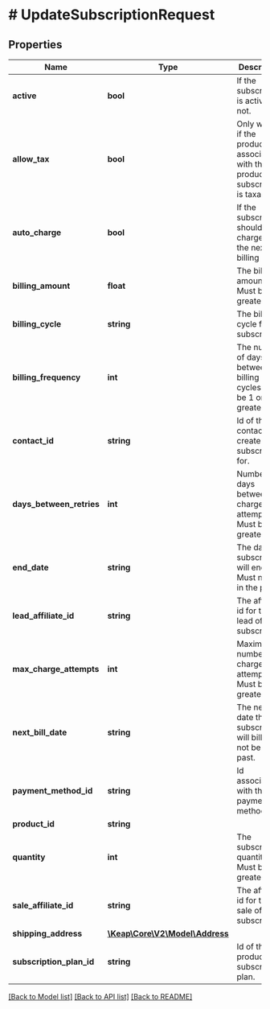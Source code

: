 # # UpdateSubscriptionRequest

## Properties

Name | Type | Description | Notes
------------ | ------------- | ------------- | -------------
**active** | **bool** | If the subscription is active or not. | [optional]
**allow_tax** | **bool** | Only works if the product associated with the product subscription is taxable. | [optional]
**auto_charge** | **bool** | If the subscription should auto charge on the next billing date. | [optional]
**billing_amount** | **float** | The billing amount. Must be 0 or greater. | [optional]
**billing_cycle** | **string** | The billing cycle for the subscription. | [optional]
**billing_frequency** | **int** | The number of days between billing cycles. Must be 1 or greater. | [optional]
**contact_id** | **string** | Id of the contact to create the subscription for. |
**days_between_retries** | **int** | Number of days between charge attempts. Must be 1 or greater. | [optional]
**end_date** | **string** | The date the subscription will end. Must not be in the past. | [optional]
**lead_affiliate_id** | **string** | The affiliate id for the lead of the subscription. | [optional]
**max_charge_attempts** | **int** | Maximum number of charge attempts. Must be 1 or greater. | [optional]
**next_bill_date** | **string** | The next date the subscription will bill. Must not be in the past. | [optional]
**payment_method_id** | **string** | Id associated with the payment method. | [optional]
**product_id** | **string** |  | [optional]
**quantity** | **int** | The subscription quantity. Must be 1 or greater. | [optional]
**sale_affiliate_id** | **string** | The affiliate id for the sale of the subscription. | [optional]
**shipping_address** | [**\Keap\Core\V2\Model\Address**](Address.md) |  | [optional]
**subscription_plan_id** | **string** | Id of the product subscription plan. | [optional]

[[Back to Model list]](../../README.md#models) [[Back to API list]](../../README.md#endpoints) [[Back to README]](../../README.md)
